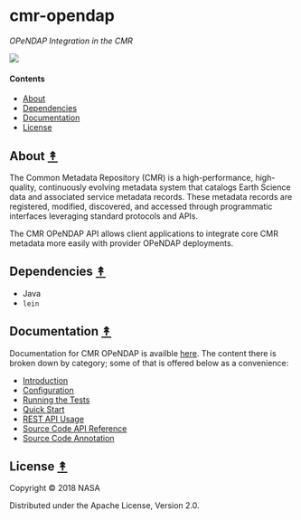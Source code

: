 # cmr-opendap

*OPeNDAP Integration in the CMR*

[![][logo]][logo]


#### Contents

* [About](#about-)
* [Dependencies](#dependencies-)
* [Documentation](#documentation-)
* [License](#license-)


## About [&#x219F;](#contents)

The Common Metadata Repository (CMR) is a high-performance, high-quality,
continuously evolving metadata system that catalogs Earth Science data and
associated service metadata records. These metadata records are registered,
modified, discovered, and accessed through programmatic interfaces leveraging
standard protocols and APIs.

The CMR OPeNDAP API allows client applications to integrate core CMR metadata
more easily with provider OPeNDAP deployments.


## Dependencies [&#x219F;](#contents)

* Java
* `lein`


## Documentation [&#x219F;](#contents)

Documentation for CMR OPeNDAP is availble
[here](https://cmr.sit.earthdata.nasa.gov/opendap/docs). The content there
is broken down by category; some of that is offered below as a convenience:

* [Introduction](xxx)
* [Configuration](xxx)
* [Running the Tests](xxx)
* [Quick Start](xxx)
* [REST API Usage](xxx)
* [Source Code API Reference](xxx)
* [Source Code Annotation](xxx)


## License [&#x219F;](#contents)

Copyright © 2018 NASA

Distributed under the Apache License, Version 2.0.


<!-- Named page links below: /-->

[logo]: https://avatars2.githubusercontent.com/u/32934967?s=200&v=4
